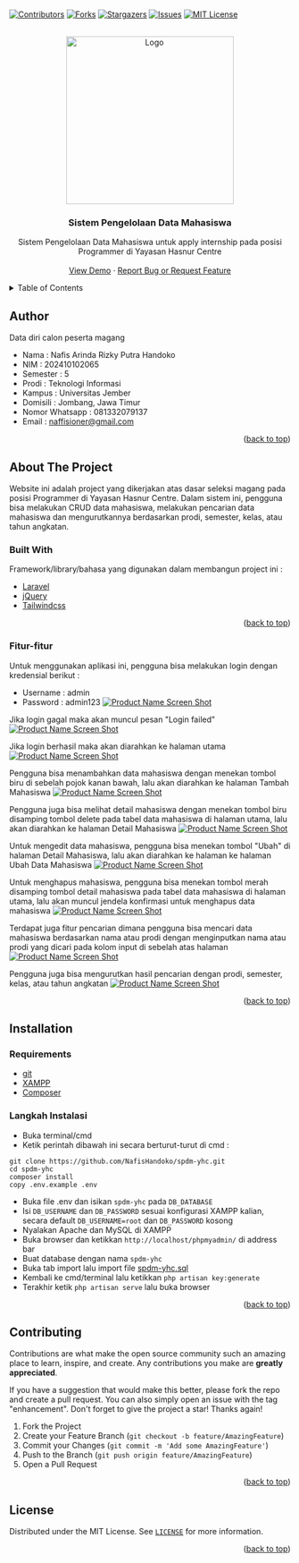 <br />
<p align="center">

[![Contributors][contributors-shield]][contributors-url]
[![Forks][forks-shield]][forks-url]
[![Stargazers][stars-shield]][stars-url]
[![Issues][issues-shield]][issues-url]
[![MIT License][license-shield]][license-url]
</p>

<!-- PROJECT LOGO -->
<br />
<div align="center">
  <a href="https://hasnurcentre.org/">
    <img src="https://hasnurcentre.org/wp-content/uploads/2019/08/YHC-2019.png" alt="Logo" width="300">
  </a>

  <h3 align="center">Sistem Pengelolaan Data Mahasiswa</h3>

  <p align="center">
    Sistem Pengelolaan Data Mahasiswa untuk apply internship pada posisi Programmer di Yayasan Hasnur Centre
    <br />
    <br />
    <a href="https://spdm-yhc.000webhostapp.com/">View Demo</a>
    ·
    <a href="https://github.com/NafisHandoko/spdm-yhc/issues">Report Bug or Request Feature</a>
  </p>
</div>



<!-- TABLE OF CONTENTS -->
<details>
  <summary>Table of Contents</summary>
  <ol>
    <li><a href="#author">Author</a></li>
    <li>
      <a href="#about-the-project">About The Project</a>
      <ul>
        <li><a href="#built-with">Built With</a></li>
      </ul>
    </li>
    <li><a href="#installation">Installation</a></li>
    <li><a href="#contributing">Contributing</a></li>
    <li><a href="#license">License</a></li>
    <!--<li><a href="#acknowledgments">Acknowledgments</a></li>-->
  </ol>
</details>

<!-- Author -->
## Author
Data diri calon peserta magang
* Nama              : Nafis Arinda Rizky Putra Handoko
* NIM               : 202410102065
* Semester          : 5
* Prodi             : Teknologi Informasi
* Kampus            : Universitas Jember
* Domisili          : Jombang, Jawa Timur
* Nomor Whatsapp    : 081332079137
* Email             : naffisioner@gmail.com

<p align="right">(<a href="#top">back to top</a>)</p>

<!-- ABOUT THE PROJECT -->
## About The Project

Website ini adalah project yang dikerjakan atas dasar seleksi magang pada posisi Programmer di Yayasan Hasnur Centre. Dalam sistem ini, pengguna bisa melakukan CRUD data mahasiswa, melakukan pencarian data mahasiswa dan mengurutkannya berdasarkan prodi, semester, kelas, atau tahun angkatan.

<!-- [![Product Name Screen Shot][product-screenshot]](https://github.com/NafisHandoko/spdm-yhc) -->


### Built With

Framework/library/bahasa yang digunakan dalam membangun project ini :

* [Laravel](https://laravel.com/)
* [jQuery](https://jquery.com/)
* [Tailwindcss](https://tailwindcss.com/)

<p align="right">(<a href="#top">back to top</a>)</p>


### Fitur-fitur

Untuk menggunakan aplikasi ini, pengguna bisa melakukan login dengan kredensial berikut :
* Username : admin
* Password : admin123
[![Product Name Screen Shot][ss-login]](https://github.com/NafisHandoko/spdm-yhc)

Jika login gagal maka akan muncul pesan "Login failed"
[![Product Name Screen Shot][ss-login-gagal]](https://github.com/NafisHandoko/spdm-yhc)

Jika login berhasil maka akan diarahkan ke halaman utama
[![Product Name Screen Shot][ss-home]](https://github.com/NafisHandoko/spdm-yhc)

Pengguna bisa menambahkan data mahasiswa dengan menekan tombol biru di sebelah pojok kanan bawah, lalu akan diarahkan ke halaman Tambah Mahasiswa
[![Product Name Screen Shot][ss-tambah-mahasiswa]](https://github.com/NafisHandoko/spdm-yhc)

Pengguna juga bisa melihat detail mahasiswa dengan menekan tombol biru disamping tombol delete pada tabel data mahasiswa di halaman utama, lalu akan diarahkan ke halaman Detail Mahasiswa
[![Product Name Screen Shot][ss-detail-mahasiswa]](https://github.com/NafisHandoko/spdm-yhc)

Untuk mengedit data mahasiswa, pengguna bisa menekan tombol "Ubah" di halaman Detail Mahasiswa, lalu akan diarahkan ke halaman ke halaman Ubah Data Mahasiswa
[![Product Name Screen Shot][ss-ubah-mahasiswa]](https://github.com/NafisHandoko/spdm-yhc)

Untuk menghapus mahasiswa, pengguna bisa menekan tombol merah disamping tombol detail mahasiswa pada tabel data mahasiswa di halaman utama, lalu akan muncul jendela konfirmasi untuk menghapus data mahasiswa
[![Product Name Screen Shot][ss-hapus]](https://github.com/NafisHandoko/spdm-yhc)

Terdapat juga fitur pencarian dimana pengguna bisa mencari data mahasiswa berdasarkan nama atau prodi dengan menginputkan nama atau prodi yang dicari pada kolom input di sebelah atas halaman
[![Product Name Screen Shot][ss-search]](https://github.com/NafisHandoko/spdm-yhc)

Pengguna juga bisa mengurutkan hasil pencarian dengan prodi, semester, kelas, atau tahun angkatan
[![Product Name Screen Shot][ss-search-sort]](https://github.com/NafisHandoko/spdm-yhc)

<p align="right">(<a href="#top">back to top</a>)</p>

<!-- USAGE EXAMPLES -->
## Installation

### Requirements
* [git](https://git-scm.com/)
* [XAMPP](https://www.apachefriends.org/download.html)
* [Composer](https://getcomposer.org/)

### Langkah Instalasi
* Buka terminal/cmd
* Ketik perintah dibawah ini secara berturut-turut di cmd : 
```
git clone https://github.com/NafisHandoko/spdm-yhc.git
cd spdm-yhc
composer install
copy .env.example .env
```
* Buka file .env dan isikan `spdm-yhc` pada `DB_DATABASE`
* Isi `DB_USERNAME` dan `DB_PASSWORD` sesuai konfigurasi XAMPP kalian, secara default `DB_USERNAME=root` dan `DB_PASSWORD` kosong
* Nyalakan Apache dan MySQL di XAMPP
* Buka browser dan ketikkan `http://localhost/phpmyadmin/` di address bar
* Buat database dengan nama `spdm-yhc`
* Buka tab import lalu import file [spdm-yhc.sql](https://github.com/NafisHandoko/spdm-yhc/blob/main/spdm-yhc.sql)
* Kembali ke cmd/terminal lalu ketikkan `php artisan key:generate`
* Terakhir ketik `php artisan serve` lalu buka browser

<p align="right">(<a href="#top">back to top</a>)</p>



<!-- CONTRIBUTING -->
## Contributing

Contributions are what make the open source community such an amazing place to learn, inspire, and create. Any contributions you make are **greatly appreciated**.

If you have a suggestion that would make this better, please fork the repo and create a pull request. You can also simply open an issue with the tag "enhancement".
Don't forget to give the project a star! Thanks again!

1. Fork the Project
2. Create your Feature Branch (`git checkout -b feature/AmazingFeature`)
3. Commit your Changes (`git commit -m 'Add some AmazingFeature'`)
4. Push to the Branch (`git push origin feature/AmazingFeature`)
5. Open a Pull Request

<p align="right">(<a href="#top">back to top</a>)</p>



<!-- LICENSE -->
## License

Distributed under the MIT License. See <a href="https://github.com/NafisHandoko/spdm-yhc/blob/master/LICENSE">`LICENSE`</a> for more information.

<p align="right">(<a href="#top">back to top</a>)</p>




<!-- ACKNOWLEDGMENTS -->
<!--
## Acknowledgments

Use this space to list resources you find helpful and would like to give credit to. I've included a few of my favorites to kick things off!

* [Choose an Open Source License](https://choosealicense.com)
* [GitHub Emoji Cheat Sheet](https://www.webpagefx.com/tools/emoji-cheat-sheet)
* [Malven's Flexbox Cheatsheet](https://flexbox.malven.co/)
* [Malven's Grid Cheatsheet](https://grid.malven.co/)
* [Img Shields](https://shields.io)
* [GitHub Pages](https://pages.github.com)
* [Font Awesome](https://fontawesome.com)
* [React Icons](https://react-icons.github.io/react-icons/search)

<p align="right">(<a href="#top">back to top</a>)</p>
-->


<!-- MARKDOWN LINKS & IMAGES -->
<!-- https://www.markdownguide.org/basic-syntax/#reference-style-links -->
[contributors-shield]: https://img.shields.io/github/contributors/NafisHandoko/spdm-yhc.svg?style=for-the-badge
[contributors-url]: https://github.com/NafisHandoko/spdm-yhc/graphs/contributors
[forks-shield]: https://img.shields.io/github/forks/NafisHandoko/spdm-yhc.svg?style=for-the-badge
[forks-url]: https://github.com/NafisHandoko/spdm-yhc/network/members
[stars-shield]: https://img.shields.io/github/stars/NafisHandoko/spdm-yhc.svg?style=for-the-badge
[stars-url]: https://github.com/NafisHandoko/spdm-yhc/stargazers
[issues-shield]: https://img.shields.io/github/issues/NafisHandoko/spdm-yhc.svg?style=for-the-badge
[issues-url]: https://github.com/NafisHandoko/spdm-yhc/issues
[license-shield]: https://img.shields.io/github/license/NafisHandoko/spdm-yhc.svg?style=for-the-badge
[license-url]: https://github.com/NafisHandoko/spdm-yhc/blob/master/LICENSE

[ss-login]: documentation/fitur/login.png
[ss-login-gagal]: documentation/fitur/login-gagal.jpg
[ss-home]: documentation/fitur/home.png
[ss-tambah-mahasiswa]: documentation/fitur/tambah-mahasiswa.png
[ss-detail-mahasiswa]: documentation/fitur/detail-mahasiswa.png
[ss-ubah-mahasiswa]: documentation/fitur/ubah-mahasiswa.png
[ss-hapus]: documentation/fitur/hapus.jpg
[ss-hapus-berhasil]: documentation/fitur/hapus-berhasil.jpg
[ss-search]: documentation/fitur/search.png
[ss-search-sort]: documentation/fitur/search-sort.png